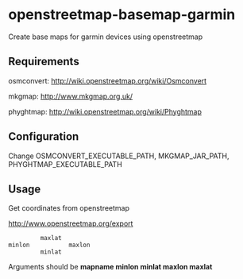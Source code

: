 # openstreetmap-basemap-garmin
Create base maps for garmin devices using openstreetmap

## Requirements

  osmconvert: http://wiki.openstreetmap.org/wiki/Osmconvert

  mkgmap: http://www.mkgmap.org.uk/

  phyghtmap: http://wiki.openstreetmap.org/wiki/Phyghtmap
  
## Configuration

  Change OSMCONVERT_EXECUTABLE_PATH, MKGMAP_JAR_PATH, PHYGHTMAP_EXECUTABLE_PATH 
  
## Usage 

Get coordinates from openstreetmap

  http://www.openstreetmap.org/export


```
         maxlat 
minlon           maxlon 
         minlat 

```

 
Arguments should be 
  **mapname minlon minlat maxlon maxlat**
